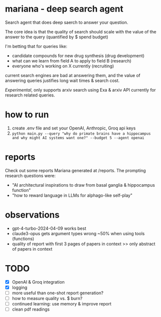 # mariana - deep search agent

Search agent that does deep saerch to answer your question.    

The core idea is that the quality of search should scale with the value of the answer to the query (quantified by $ spend budget)  

I'm betting that for queries like: 
- candidate compounds for new drug synthesis (drug development)
- what can we learn from field A to apply to field B (research)
- everyone who's working on X currently (recruiting)

current search engines are bad at answering them, and the value of answering queries justifies long wait times & search cost.  

*Experimental*, only supports arxiv search using Exa & arxiv API currently for research related queries.

# how to run
1) create .env file and set your OpenAI, Anthropic, Groq api keys
2) ```python main.py --query "why do primate brains have a hippocampus and why might AI systems want one?" --budget 5 --agent openai```

# reports
Check out some reports Mariana generated at /reports. The prompting research questions were:
- "AI architectural inspirations to draw from basal ganglia & hippocampus function"
- "how to reward language in LLMs for alphago-like self-play"

# observations
- gpt-4-turbo-2024-04-09 works best
- claude3-opus gets argument types wrong ~50% when using tools (functions)
- quality of report with first 3 pages of papers in context >> only abstract of papers in context 

# TODO
- [X] OpenAI & Groq integration
- [X] logging
- [ ] more useful than one-shot report generation?
- [ ] how to measure quality vs. $ burn? 
- [ ] continued learning: use memory & improve report
- [ ] clean pdf readings 